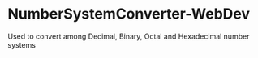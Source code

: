 # NumberSystemConverter-WebDev
Used to convert among Decimal, Binary, Octal and Hexadecimal number systems 
